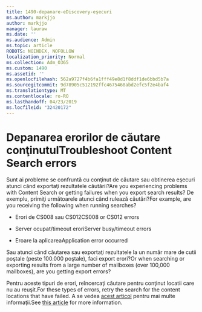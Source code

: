 ```yaml
---
title: 1490-depanare-eDiscovery-eşecuri
ms.author: markjjo
author: markjjo
manager: lauraw
ms.date: ''
ms.audience: Admin
ms.topic: article
ROBOTS: NOINDEX, NOFOLLOW
localization_priority: Normal
ms.collection: Adm_O365
ms.custom: 1490
ms.assetid: ''
ms.openlocfilehash: 562a9727f4b6fa1fff49e8d1f8ddf1de6bbd5b7a
ms.sourcegitcommit: 9d78905c512192ffc4675468abd2efc5f2e4baf4
ms.translationtype: MT
ms.contentlocale: ro-RO
ms.lasthandoff: 04/23/2019
ms.locfileid: "32420172"
---
```

# <a name="troubleshoot-content-search-errors"></a><span data-ttu-id="cc66a-102">Depanarea erorilor de căutare conţinutul</span><span class="sxs-lookup"><span data-stu-id="cc66a-102">Troubleshoot Content Search errors</span></span>

<span data-ttu-id="cc66a-103">Sunt ai probleme se confruntă cu conţinut de căutare sau obtinerea eşecuri atunci când exportaţi rezultatele căutării?</span><span class="sxs-lookup"><span data-stu-id="cc66a-103">Are you experiencing problems with Content Search or getting failures when you export search results?</span></span>
<span data-ttu-id="cc66a-104">De exemplu, primiţi următoarele atunci când rulează căutări?</span><span class="sxs-lookup"><span data-stu-id="cc66a-104">For example, are you receiving the following when running searches?</span></span>

- <span data-ttu-id="cc66a-105">Erori de CS008 sau CS012</span><span class="sxs-lookup"><span data-stu-id="cc66a-105">CS008 or CS012 errors</span></span>

- <span data-ttu-id="cc66a-106">Server ocupat/timeout erori</span><span class="sxs-lookup"><span data-stu-id="cc66a-106">Server busy/timeout errors</span></span>

- <span data-ttu-id="cc66a-107">Eroare la aplicarea</span><span class="sxs-lookup"><span data-stu-id="cc66a-107">Application error occurred</span></span>

<span data-ttu-id="cc66a-108">Sau atunci când căutarea sau exportaţi rezultatele la un număr mare de cutii poştale (peste 100.000 poştale), faci export erori?</span><span class="sxs-lookup"><span data-stu-id="cc66a-108">Or when searching or exporting results from a large number of mailboxes (over 100,000 mailboxes), are you getting export errors?</span></span>

<span data-ttu-id="cc66a-109">Pentru aceste tipuri de erori, reîncercaţi căutare pentru conţinut locatii care nu au reuşit.</span><span class="sxs-lookup"><span data-stu-id="cc66a-109">For these types of errors, retry the search for the content locations that have failed.</span></span> <span data-ttu-id="cc66a-110">A se vedea [acest articol](https://docs.microsoft.com/office365/securitycompliance/retry-failed-content-search) pentru mai multe informaţii.</span><span class="sxs-lookup"><span data-stu-id="cc66a-110">See  [this article](https://docs.microsoft.com/office365/securitycompliance/retry-failed-content-search) for more information.</span></span>
